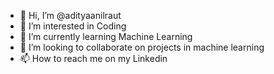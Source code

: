 - 👋 Hi, I’m @adityaanilraut
- 👀 I’m interested in Coding 
- 🌱 I’m currently learning Machine Learning
- 💞️ I’m looking to collaborate on projects in machine learning
- 📫 How to reach me on my Linkedin

<!---
heyitsadi/heyitsadi is a ✨ special ✨ repository because its `README.md` (this file) appears on your GitHub profile.
You can click the Preview link to take a look at your changes.
--->
